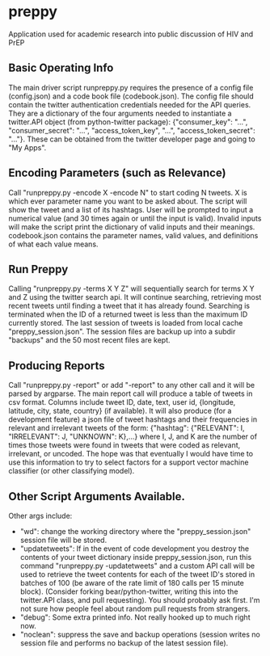 # preppy
Application used for academic research into public discussion of HIV and PrEP

## Basic Operating Info
The main driver script runpreppy.py requires the presence of a config file (config.json) and a code book file (codebook.json). The config file should contain the twitter authentication credentials needed for the API queries. They are a dictionary of the four arguments needed to instantiate a twitter.API object (from python-twitter package):
{"consumer_key": "...", "consumer_secret": "...", "access_token_key", "...", "access_token_secret": "..."}. These can be obtained from the twitter developer page and going to "My Apps".

## Encoding Parameters (such as Relevance)
Call "runpreppy.py -encode X -encode N" to start coding N tweets. X is which ever parameter name you want to be asked about. The script will show the tweet and a list of its hashtags. User will be prompted to input a numerical value (and 30 times again or until the input is valid). Invalid inputs will make the script print the dictionary of valid inputs and their meanings.
codebook.json contains the parameter names, valid values, and definitions of what each value means.

## Run Preppy
Calling "runpreppy.py -terms X Y Z" will sequentially search for terms X Y and Z using the twitter search api. It will continue searching, retrieving most recent tweets until finding a tweet that it has already found. Searching is terminated when the ID of a returned tweet is less than the maximum ID currently stored.
The last session of tweets is loaded from local cache "preppy_session.json". The session files are backup up into a subdir "backups" and the 50 most recent files are kept.

## Producing Reports
Call "runpreppy.py -report" or add "-report" to any other call and it will be parsed by argparse.
The main report call will produce a table of tweets in csv format. Columns include tweet ID, date, text, user id, {longitude, latitude, city, state, country} (if available).
It will also produce (for a development feature) a json file of tweet hashtags and their frequencies in relevant and irrelevant tweets of the form:
{"hashtag": {"RELEVANT": I, "IRRELEVANT": J, "UNKNOWN": K},...} where I, J, and K are the number of times those tweets were found in tweets that were coded as relevant, irrelevant, or uncoded. The hope was that eventually I would have time to use this information to try to select factors for a support vector machine classifier (or other classifying model).

## Other Script Arguments Available.
Other args include:
- "wd": change the working directory where the "preppy_session.json" session file will be stored.
- "updatetweets": If in the event of code development you destroy the contents of your tweet dictionary inside preppy_session.json, run this command "runpreppy.py -updatetweets" and a custom API call will be used to retrieve the tweet contents for each of the tweet ID's stored in batches of 100 (be aware of the rate limit of 180 calls per 15 minute block).
(Consider forking bear/python-twitter, writing this into the twitter.API class, and pull requesting). You should probably ask first. I'm not sure how people feel about random pull requests from strangers.
- "debug": Some extra printed info. Not really hooked up to much right now.
- "noclean": suppress the save and backup operations (session writes no session file and performs no backup of the latest session file).